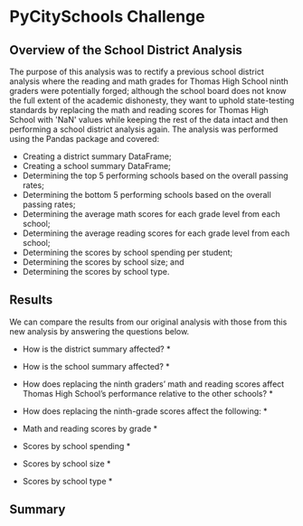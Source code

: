 # PyCitySchools Challenge

## Overview of the School District Analysis
The purpose of this analysis was to rectify a previous school district analysis where the reading and math grades for Thomas High School ninth graders were potentially forged; although the school board does not know the full extent of the academic dishonesty, they want to uphold state-testing standards by replacing the math and reading scores for Thomas High School with 'NaN' values while keeping the rest of the data intact and then performing a school district analysis again. The analysis was performed using the Pandas package and covered:
* Creating a district summary DataFrame;
* Creating a school summary DataFrame;
* Determining the top 5 performing schools based on the overall passing rates;
* Determining the bottom 5 performing schools based on the overall passing rates;
* Determining the average math scores for each grade level from each school;
* Determining the average reading scores for each grade level from each school;
* Determining the scores by school spending per student;
* Determining the scores by school size; and
* Determining the scores by school type.

## Results
We can compare the results from our original analysis with those from this new analysis by answering the questions below.

* How is the district summary affected?
  * 

* How is the school summary affected?
  * 

* How does replacing the ninth graders’ math and reading scores affect Thomas High School’s performance relative to the other schools?
  * 

* How does replacing the ninth-grade scores affect the following:
  * 

* Math and reading scores by grade
  * 

* Scores by school spending
  * 

* Scores by school size
  * 

* Scores by school type
  * 

## Summary
